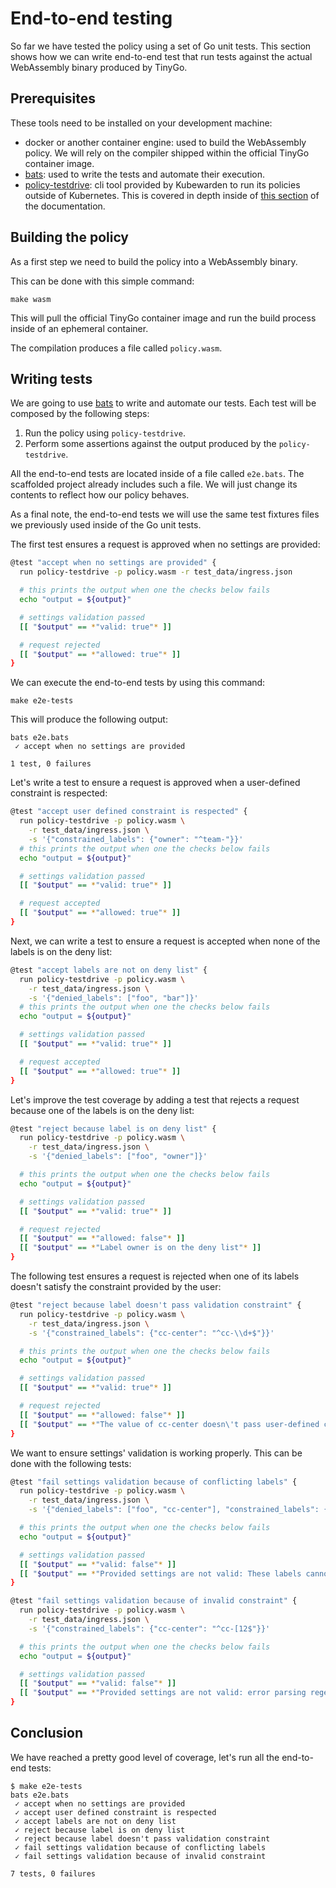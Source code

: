 # End-to-end testing

So far we have tested the policy using a set of Go unit tests. This section shows
how we can write end-to-end test that run tests against the actual WebAssembly
binary produced by TinyGo.

## Prerequisites

These tools need to be installed on your development machine:

* docker or another container engine: used to build the WebAssembly
  policy. We will rely on the compiler shipped within the official
  TinyGo container image.
* [bats](https://github.com/bats-core/bats-core): used to write the
  tests and automate their execution.
* [policy-testdrive](https://github.com/kubewarden/policy-server/releases):
  cli tool provided by Kubewarden to run its policies outside of
  Kubernetes. This is covered in depth inside of [this section](/testing-policies.html)
  of the documentation.

## Building the policy

As a first step we need to build the policy into a WebAssembly binary.

This can be done with this simple command:

```shell
make wasm
```

This will pull the official TinyGo container image and run the build process
inside of an ephemeral container.

The compilation produces a file called `policy.wasm`.

## Writing tests

We are going to use [bats](https://github.com/bats-core/bats-core) to write and
automate our tests. Each test will be composed by the following steps:

1. Run the policy using `policy-testdrive`.
1. Perform some assertions against the output produced by the
  `policy-testdrive`.

All the end-to-end tests are located inside of a file called `e2e.bats`. The
scaffolded project already includes such a file. We will just change its
contents to reflect how our policy behaves.

As a final note, the end-to-end tests we will use the same test fixtures files
we previously used inside of the Go unit tests.

The first test ensures a request is approved when no settings are provided:

```bash
@test "accept when no settings are provided" {
  run policy-testdrive -p policy.wasm -r test_data/ingress.json

  # this prints the output when one the checks below fails
  echo "output = ${output}"

  # settings validation passed
  [[ "$output" == *"valid: true"* ]]

  # request rejected
  [[ "$output" == *"allowed: true"* ]]
}
```

We can execute the end-to-end tests by using this command:

```shell
make e2e-tests
```

This will produce the following output:

```shell
bats e2e.bats
 ✓ accept when no settings are provided

1 test, 0 failures
```

Let's write a test to ensure a request is approved when a user-defined constraint
is respected:

```bash
@test "accept user defined constraint is respected" {
  run policy-testdrive -p policy.wasm \
    -r test_data/ingress.json \
    -s '{"constrained_labels": {"owner": "^team-"}}'
  # this prints the output when one the checks below fails
  echo "output = ${output}"

  # settings validation passed
  [[ "$output" == *"valid: true"* ]]

  # request accepted
  [[ "$output" == *"allowed: true"* ]]
}
```

Next, we can write a test to ensure a request is accepted when none of the
labels is on the deny list:

```bash
@test "accept labels are not on deny list" {
  run policy-testdrive -p policy.wasm \
    -r test_data/ingress.json \
    -s '{"denied_labels": ["foo", "bar"]}'
  # this prints the output when one the checks below fails
  echo "output = ${output}"

  # settings validation passed
  [[ "$output" == *"valid: true"* ]]

  # request accepted
  [[ "$output" == *"allowed: true"* ]]
}
```

Let's improve the test coverage by adding a test that rejects a request
because one of the labels is on the deny list:

```bash
@test "reject because label is on deny list" {
  run policy-testdrive -p policy.wasm \
    -r test_data/ingress.json \
    -s '{"denied_labels": ["foo", "owner"]}'

  # this prints the output when one the checks below fails
  echo "output = ${output}"

  # settings validation passed
  [[ "$output" == *"valid: true"* ]]

  # request rejected
  [[ "$output" == *"allowed: false"* ]]
  [[ "$output" == *"Label owner is on the deny list"* ]]
}
```

The following test ensures a request is rejected when one of its labels doesn't
satisfy the constraint provided by the user:

```bash
@test "reject because label doesn't pass validation constraint" {
  run policy-testdrive -p policy.wasm \
    -r test_data/ingress.json \
    -s '{"constrained_labels": {"cc-center": "^cc-\\d+$"}}'

  # this prints the output when one the checks below fails
  echo "output = ${output}"

  # settings validation passed
  [[ "$output" == *"valid: true"* ]]

  # request rejected
  [[ "$output" == *"allowed: false"* ]]
  [[ "$output" == *"The value of cc-center doesn\'t pass user-defined constraint"* ]]
}
```

We want to ensure settings' validation is working properly. This can be done
with the following tests:

```bash
@test "fail settings validation because of conflicting labels" {
  run policy-testdrive -p policy.wasm \
    -r test_data/ingress.json \
    -s '{"denied_labels": ["foo", "cc-center"], "constrained_labels": {"cc-center": "^cc-\\d+$"}}'

  # this prints the output when one the checks below fails
  echo "output = ${output}"

  # settings validation passed
  [[ "$output" == *"valid: false"* ]]
  [[ "$output" == *"Provided settings are not valid: These labels cannot be constrained and denied at the same time: Set{cc-center}"* ]]
}

@test "fail settings validation because of invalid constraint" {
  run policy-testdrive -p policy.wasm \
    -r test_data/ingress.json \
    -s '{"constrained_labels": {"cc-center": "^cc-[12$"}}'

  # this prints the output when one the checks below fails
  echo "output = ${output}"

  # settings validation passed
  [[ "$output" == *"valid: false"* ]]
  [[ "$output" == *"Provided settings are not valid: error parsing regexp: missing closing ]: `[12$`"* ]]
}
```

## Conclusion

We have reached a pretty good level of coverage, let's run all the end-to-end
tests:

```shell
$ make e2e-tests
bats e2e.bats
 ✓ accept when no settings are provided
 ✓ accept user defined constraint is respected
 ✓ accept labels are not on deny list
 ✓ reject because label is on deny list
 ✓ reject because label doesn't pass validation constraint
 ✓ fail settings validation because of conflicting labels
 ✓ fail settings validation because of invalid constraint

7 tests, 0 failures
```
